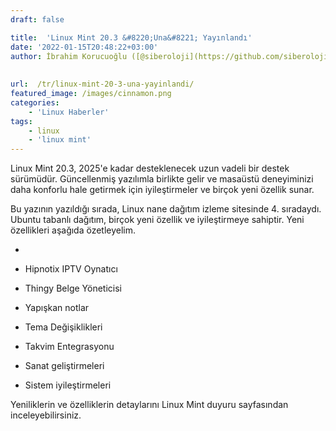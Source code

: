 ```yaml
---
draft: false

title:  'Linux Mint 20.3 &#8220;Una&#8221; Yayınlandı'
date: '2022-01-15T20:48:22+03:00'
author: İbrahim Korucuoğlu ([@siberoloji](https://github.com/siberoloji))
 
 
url:  /tr/linux-mint-20-3-una-yayinlandi/
featured_image: /images/cinnamon.png
categories:
    - 'Linux Haberler'
tags:
    - linux
    - 'linux mint'
---
```



Linux Mint 20.3, 2025'e kadar desteklenecek uzun vadeli bir destek sürümüdür. Güncellenmiş yazılımla birlikte gelir ve masaüstü deneyiminizi daha konforlu hale getirmek için iyileştirmeler ve birçok yeni özellik sunar.



Bu yazının yazıldığı sırada, Linux nane dağıtım izleme sitesinde 4. sıradaydı. Ubuntu tabanlı dağıtım, birçok yeni özellik ve iyileştirmeye sahiptir. Yeni özellikleri aşağıda özetleyelim.


* 
* Hipnotix IPTV Oynatıcı

* Thingy Belge Yöneticisi

* Yapışkan notlar

* Tema Değişiklikleri

* Takvim Entegrasyonu

* Sanat geliştirmeleri

* Sistem iyileştirmeleri




Yeniliklerin ve özelliklerin detaylarını Linux Mint duyuru sayfasından inceleyebilirsiniz.
